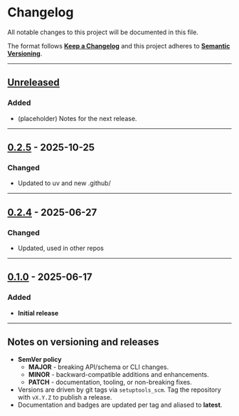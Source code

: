 # Changelog

All notable changes to this project will be documented in this file.

The format follows **[Keep a Changelog](https://keepachangelog.com/en/1.1.0/)**
and this project adheres to **[Semantic Versioning](https://semver.org/spec/v2.0.0.html)**.

---

## [Unreleased]

### Added
- (placeholder) Notes for the next release.

---

## [0.2.5] - 2025-10-25

### Changed
- Updated to uv and new .github/

---

## [0.2.4] - 2025-06-27

### Changed
- Updated, used in other repos

---

## [0.1.0] - 2025-06-17

### Added
- **Initial release** 
---

## Notes on versioning and releases

- **SemVer policy**
  - **MAJOR** - breaking API/schema or CLI changes.
  - **MINOR** - backward-compatible additions and enhancements.
  - **PATCH** - documentation, tooling, or non-breaking fixes.
- Versions are driven by git tags via `setuptools_scm`.
  Tag the repository with `vX.Y.Z` to publish a release.
- Documentation and badges are updated per tag and aliased to **latest**.

[Unreleased]: https://github.com/civic-interconnect/civic-transparency-py-sdk/compare/v0.2.5...HEAD
[0.2.5]: https://github.com/civic-interconnect/civic-transparency-py-sdk/releases/tag/v0.2.5
[0.2.4]: https://github.com/civic-interconnect/civic-transparency-py-sdk/releases/tag/v0.2.4
[0.1.0]: https://github.com/civic-interconnect/civic-transparency-py-sdk/releases/tag/v0.1.0
